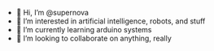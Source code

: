 - 👋 Hi, I’m @supernova
- 👀 I’m interested in artificial intelligence, robots, and stuff
- 🌱 I’m currently learning arduino systems
- 💞️ I’m looking to collaborate on anything, really


<!---
AkiTinkers/AkiTinkers is a ✨ special ✨ repository because its `README.md` (this file) appears on your GitHub profile.
You can click the Preview link to take a look at your changes.
--->
